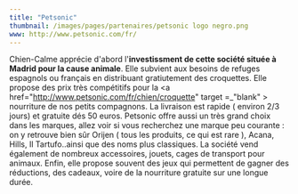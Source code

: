 ```yaml
---
title: "Petsonic"
thumbnail: /images/pages/partenaires/petsonic logo negro.png
www: http://www.petsonic.com/fr/
---
```


Chien-Calme apprécie d'abord l'<b>investissment de cette société située à Madrid pour la cause animale</b>. Elle subvient aux besoins de refuges espagnols ou français en distribuant gratiutement des croquettes.
Elle propose des prix très compétitifs pour la <a href="http://www.petsonic.com/fr/chien/croquette" target =_"blank" > nourriture </a> de nos petits compagnons. La livraison est rapide ( environ 2/3 jours) et gratuite dés 50 euros.
Petsonic offre aussi un très grand choix dans les marques, allez voir si vous recherchez une marque peu courante : on y retrouve bien sûr Orijen ( tous les produits, ce qui est rare ), Acana, Hills, Il Tartufo..ainsi que des noms plus classiques.
La société vend également de nombreux accessoires, jouets, cages de transport pour animaux.
Enfin, elle propose souvent des jeux qui permettent de gagner des réductions, des cadeaux, voire de la nourriture gratuite sur une longue durée.